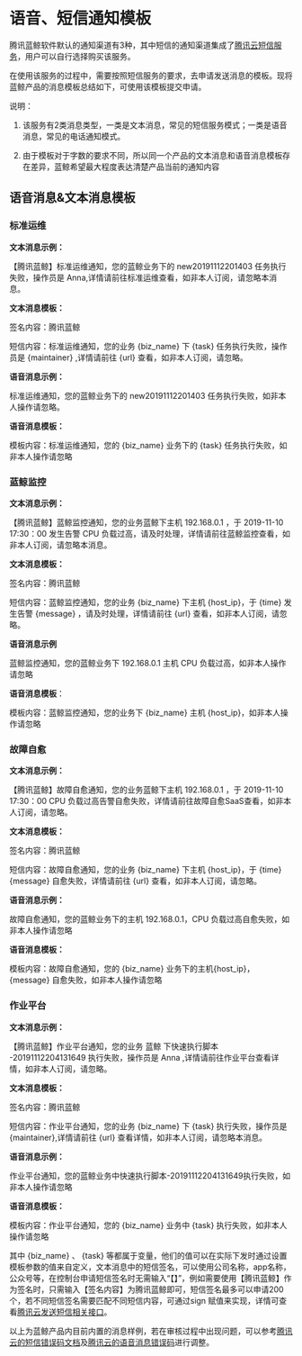 # 语音、短信通知模板

腾讯蓝鲸软件默认的通知渠道有3种，其中短信的通知渠道集成了[腾讯云短信服务](https://cloud.tencent.com/product/sms)，用户可以自行选择购买该服务。

在使用该服务的过程中，需要按照短信服务的要求，去申请发送消息的模板。现将蓝鲸产品的消息模板总结如下，可使用该模板提交申请。

说明：

1. 该服务有2类消息类型，一类是文本消息，常见的短信服务模式；一类是语音消息，常见的电话通知模式。

2. 由于模板对于字数的要求不同，所以同一个产品的文本消息和语音消息模板存在差异，蓝鲸希望最大程度表达清楚产品当前的通知内容

## 语音消息&文本消息模板

### 标准运维

**文本消息示例：**

【腾讯蓝鲸】标准运维通知，您的蓝鲸业务下的 new20191112201403 任务执行失败，操作员是 Anna,详情请前往标准运维查看，如非本人订阅，请忽略本消息。

**文本消息模板：**

签名内容：腾讯蓝鲸

短信内容：标准运维通知，您的业务 {biz_name} 下 {task} 任务执行失败，操作员是 {maintainer} ,详情请前往 {url} 查看，如非本人订阅，请忽略。

**语音消息示例：**

标准运维通知，您的蓝鲸业务下的 new20191112201403 任务执行失败，如非本人操作请忽略。

**语音消息模板：**

模板内容：标准运维通知，您的 {biz_name} 业务下的  {task}  任务执行失败，如非本人操作请忽略

### 蓝鲸监控

**文本消息示例：**

【腾讯蓝鲸】蓝鲸监控通知，您的业务蓝鲸下主机 192.168.0.1 ，于 2019-11-10 17:30：00 发生告警 CPU 负载过高，请及时处理，详情请前往蓝鲸监控查看，如非本人订阅，请忽略本消息。

**文本消息模板：**

签名内容：腾讯蓝鲸

短信内容：蓝鲸监控通知，您的业务 {biz_name} 下主机 {host_ip}，于 {time} 发生告警 {message} ，请及时处理，详情请前往 {url} 查看，如非本人订阅，请忽略。

**语音消息示例**

蓝鲸监控通知，您的蓝鲸业务下 192.168.0.1 主机 CPU 负载过高，如非本人操作请忽略

**语音消息模板**：

模板内容：蓝鲸监控通知，您的业务下 {biz_name} 主机 {host_ip}，如非本人操作请忽略

### 故障自愈

**文本消息示例：**

【腾讯蓝鲸】故障自愈通知，您的业务蓝鲸下主机 192.168.0.1 ，于 2019-11-10 17:30：00  CPU 负载过高告警自愈失败，详情请前往故障自愈SaaS查看，如非本人订阅，请忽略。

**文本消息模板：**

签名内容：腾讯蓝鲸

短信内容：故障自愈通知，您的业务  {biz_name}  下主机 {host_ip}，于 {time} {message} 自愈失败，详情请前往 {url} 查看，如非本人订阅，请忽略。

**语音消息示例：**

故障自愈通知，您的蓝鲸业务下的主机 192.168.0.1，CPU 负载过高自愈失败，如非本人操作请忽略

**语音消息模板：**

模板内容：故障自愈通知，您的  {biz_name}  业务下的主机{host_ip}，{message} 自愈失败，如非本人操作请忽略

### 作业平台

**文本消息示例：**

【腾讯蓝鲸】作业平台通知，您的业务 蓝鲸 下快速执行脚本 -20191112204131649 执行失败，操作员是 Anna ,详情请前往作业平台查看详情，如非本人订阅，请忽略。

**文本消息模板：**

签名内容：腾讯蓝鲸

短信内容：作业平台通知，您的业务 {biz_name} 下 {task} 执行失败，操作员是 {maintainer},详情请前往 {url} 查看详情，如非本人订阅，请忽略本消息。

**语音消息示例：**

作业平台通知，您的蓝鲸业务中快速执行脚本-20191112204131649执行失败，如非本人操作请忽略

**语音消息模板：**

模板内容：作业平台通知，您的 {biz_name} 业务中 {task} 执行失败，如非本人操作请忽略


其中 {biz_name} 、 {task} 等都属于变量，他们的值可以在实际下发时通过设置模板参数的值来自定义，文本消息中的短信签名，可以使用公司名称，app名称，公众号等，在控制台申请短信签名时无需输入“【】”，例如需要使用【腾讯蓝鲸】作为签名时，只需输入【签名内容】为腾讯蓝鲸即可，短信签名最多可以申请200个，若不同短信签名需要匹配不同短信内容，可通过sign 赋值来实现，详情可查看[腾讯云发送短信相关接口](https://cloud.tencent.com/document/product/382/38778)。

以上为蓝鲸产品内目前内置的消息样例，若在审核过程中出现问题，可以参考[腾讯云的短信错误码文档](https://cloud.tencent.com/document/product/382/3771#.E9.94.99.E8.AF.AF.E7.A0.81.E5.88.97.E8.A1.A8)及[腾讯云的语音消息错误码](https://cloud.tencent.com/document/product/1128/37531)进行调整。

